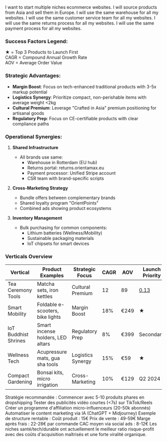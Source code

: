 I want to start multiple niches ecommerce websites.
I will source products from Asia and sell them in Europe.
I will use the same warehouse for all my websites.
I will use the same customer service team for all my websites.
I will use the same returns process for all my websites.
I will use the same payment process for all my websites.


### Success Factors Legend:
★ = Top 3 Products to Launch First  
CAGR = Compound Annual Growth Rate  
AOV = Average Order Value

### Strategic Advantages:
- **Margin Boost**: Focus on tech-enhanced traditional products with 3-5x markup potential
- **Logistics Synergy**: Prioritize compact, non-perishable items with average weight <2kg
- **Cultural Premium**: Leverage "Crafted in Asia" premium positioning for artisanal goods
- **Regulatory Prep**: Focus on CE-certifiable products with clear compliance paths


### Operational Synergies:
1. **Shared Infrastructure**  
   - All brands use same:  
     - Warehouse in Rotterdam (EU hub)  
     - Returns portal: returns.orientamax.eu  
     - Payment processor: Unified Stripe account  
     - CSR team with brand-specific scripts

2. **Cross-Marketing Strategy**  
   - Bundle offers between complementary brands  
   - Shared loyalty program "OrientPoints"  
   - Combined ads showing product ecosystems

3. **Inventory Management**  
   - Bulk purchasing for common components:  
     - Lithium batteries (Wellness/Mobility)  
     - Sustainable packaging materials  
     - IoT chipsets for smart devices

### Verticals Overview

| Vertical             | Product Examples                  | Strategic Focus   | CAGR | AOV  | Launch Priority |
| -------------------- | --------------------------------- | ----------------- | ---- | ---- | --------------- |
| Tea Ceremony Tools   | Matcha sets, iron kettles         | Cultural Premium  | 12   | 89   | [0.13](#D1/E1)  |
| Smart Mobility       | Foldable e-scooters, bike lights  | Margin Boost      | 18%  | €249 | ★               |
| IoT Buddhist Shrines | Smart incense holders, LED altars | Regulatory Prep   | 8%   | €399 | Secondary       |
| Wellness Tech        | Acupressure mats, gua sha tools   | Logistics Synergy | 15%  | €59  | ★               |
| Compact Gardening    | Bonsai kits, micro irrigation     | Cross-Marketing   | 10%  | €129 | Q2 2024         |


Stratégie recommandée :
Commencer avec 5-10 produits phares en dropshipping
Tester des publicités vidéo courtes (<7s) sur TikTok/Reels
Créer un programme d'affiliation micro-influenceurs (20-50k abonnés)
Automatiser le content marketing via IA (ChatGPT + Midjourney)
Exemple de structure rentable :
Coût produit : 15€
Prix de vente : 49-59€
Marge après frais : 22-28€ par commande
CAC moyen via social ads : 8-12€
Les niches santé/tech/durable ont actuellement le meilleur ratio risque-profit avec des coûts d'acquisition maîtrisés et une forte viralité organique.